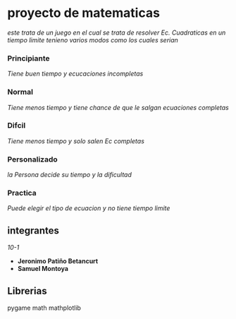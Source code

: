 # proyecto de matematicas 
_este trata de un juego en el cual se trata de resolver Ec. Cuadraticas en un tiempo limite tenieno varios modos como los cuales serian_

### Principiante 
_Tiene buen tiempo y ecucaciones incompletas_

### Normal
_Tiene menos tiempo y tiene chance de que le salgan ecuaciones completas_

### Difcil
_Tiene menos tiempo y solo salen Ec completas_

### Personalizado 
_la Persona decide su tiempo y la dificultad_

### Practica
_Puede elegir el tipo de ecuacion y no tiene tiempo limite_

## integrantes 
_10-1_

* **Jeronimo Patiño Betancurt** 
* **Samuel Montoya**

## Librerias
pygame
math
mathplotlib

